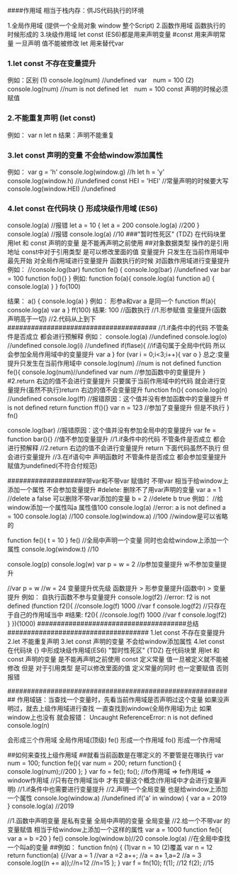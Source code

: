 ####作用域
相当于栈内存：供JS代码执行的环境

1.全局作用域  (提供一个全局对象 window   整个Script)
2.函数作用域  函数执行的时候形成的
3.块级作用域  let const (ES6)都是用来声明变量
#const 用来声明常量 一旦声明 值不能被修改
let   用来替代var 
### 1.let const 不存在变量提升
例如：区别
(1)
console.log(num) //undefined
var　num = 100
(2)
console.log(num) //num is not defined
let　num = 100
const 声明的时候必须赋值
### 2.不能重复声明 (let const)
例如：
var n 
let n
结果：声明不能重复
### 3.let const 声明的变量 不会给window添加属性
例如：
var g = 'h'
console.log(window.g) //h
let h = 'y'
console.log(window.h) //undefined
const HEI = 'HEI'    //常量声明的时候要大写
console.log(window.HEI) //undefined
### 4.let const 在代码块 {} 形成块级作用域 (ES6)
console.log(a)  //报错
let a = 10
{
    let a = 200
    console.log(a) //200
}
console.log(a) //报错
console.log(a) //10
###"暂时性死区" (TDZ) 在代码块里 用let 和 const 声明的变量 是不能再声明之前使用
##对象数据类型 操作的是引用地址 const中对于引用类型 是可以修改里面的值
变量提升 只发生在当前作用域中
最先开始 对全局作用域进行变量提升
函数执行的时候 对函数作用域进行变量提升
例如：
//console.log(bar)
function fe() {
    console.log(bar)   //undefined
    var bar = 100
    function fo(){}
}
例如:
function fo(a){
            console.log(a)
            function a() {
                console.log(a)
            }
        }
        fo(100)
        
结果：   a() {
            console.log(a)
            }
例如：
形参a和var a 是同一个
function ff(a){
    console.log(a)
    var a
}
ff(100)
结果: 100
//函数执行
//1.形参赋值 变量提升(函数声明高于一切)
//2.代码从上到下
######################################
//1.if条件中的代码 不管条件是否成立 都会进行预解释
例如：
console.log(a)  //undefined
console.log(o)  //undefined
console.log(i)  //undefined
if(flase){  //if语句属于全局中代码 所以会参加全局作用域中的变量提升
    var a
}
for (var i = 0;i<3;i++){
    var o
}
总之:变量提升只发生在当前作用域中
console.log(num) //num is not defined
function fe(){
    console.log(num)//undefined
    var num  //参加函数中的变量提升
}
#2.return 右边的值不会进行变量提升
只要属于当前作用域中的代码 就会进行变量提升(虽然不执行)return 右边的值不会变量提升
function fn(){
    console.log(n) //undefined
    console.log(ff) //报错原因：这个值并没有参加函数中的变量提升 ff is not defined
    return function ff(){}
    var n = 123 //参加了变量提升 但是不执行
}
fn()

console.log(bar)  //报错原因：这个值并没有参加全局中的变量提升
var fe = function bar(){}  //值不参加变量提升
//1.if条件中的代码 不管条件是否成立 都会进行预解释
//2.return 右边的值不会进行变量提升 return 下面代码虽然不执行 但会进行变量提升
//3.在if语句中 声明函数时 不管条件是否成立 都会参加变量提升 赋值为undefined(不符合付规范)

####################带var和不带var
赋值时 不带var 相当于给window上添加一个属性 不会参加变量提升
#delete: 
删除不了用var声明的变量 var a = 1 //delete a false
可以删除不带var添加的变量 b = 2   //delete b true
例如：
//给window添加一个属性叫a 属性值100
console.log(a) //error: a is not defined
a = 100
console.log(a)  //100
console.log(window.a) //100 //window是可以省略的


function fe(){
    t = 10
}
fe()
//全局中声明一个变量 同时也会给window上添加一个属性
console.log(window.t)  //10

console.log(p)
console.log(w)
var p = w = 2  //p参加变量提升 w不参加变量提升

//var p  = w
//w = 24
变量提升优先级
函数提升 > 形参变量提升(函数中) > 变量提升
例如：
自执行函数不参与变量提升
console.log(f2) //error: f2 is not defined
(function f2(){
 //console.log(f)  1000
 //var f
 console.log(f2)  //只存在于自己的作用域当中
 #结果:
     f2(){
     //console.log(f)  1000
     //var f
     console.log(f2)
 }
})(1000)
######################################总结####################################
1.let const 不存在变量提升
2.let 不能重复声明
3.let const 声明的变量 不会给window添加属性
4.let const 在代码块 {} 中形成块级作用域(ES6)
"暂时性死区" (TDZ) 在代码块里 用let 和 const 声明的变量 是不能再声明之前使用
const 定义常量 值一旦被定义就不能被修改
但是 对于引用类型 是可以修改里面的值
定义常量的同时 也一定要赋值 否则报错


##########################################################
作用域链：当查找一个变量时，先看当前作用域是否声明过这个变量
如果没声明过，就去上级作用域进行查找 一直查找到window(全局作用域)为止
如果window上也没有 就会报错： Uncaught ReferenceError: n is not defined
console.log(n)

会形成三个作用域
全局作用域(顶级)
fe() 形成一个作用域
fo() 形成一个作用域

##如何来查找上级作用域
##就看当前函数是在哪定义的 不要管是在哪执行
var num = 100;
function fe(){
    var num = 200;
    return function() {
        console.log(num);//200
    };
}
var fo = fe();
fo();
//fo作用域 => fe作用域 => window作用域
//只有在作用域当中 才有变量这个概念(作用域中才会进行变量声明)
//1.if条件中也需要进行变量提升
//2.声明一个全局变量 也是给window上添加一个属性
console.log(window.a) //undefined
if('a' in window) {
    var a = 2019
}
console.log(a) //2019

//1.函数中声明变量 是私有变量 全局中声明的变量 全局变量
//2.给一个不带var 的变量赋值 相当于给window上添加一个这样的属性
var a = 1000
function fe(){
    var a = b =20
}
fe()
console.log(window.b)//20
console.log(a) //在全局中查找一个叫a的变量
##例如：
function fn(n) { (1)var n = 10 (2)覆盖 var n = 12
            return function(a) {//var a = 1  //var a =2
                a++;  //a = a+ 1,a=2   //a = 3
                console.log((n += a));//n=12  //n=15
            };
        }
        var f = fn(10);
        f(1);  //12
        f(2);  //15









